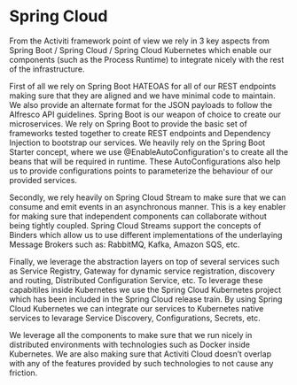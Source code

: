 # Spring Cloud

From the Activiti framework point of view we rely in 3 key aspects from Spring Boot / Spring Cloud / Spring Cloud Kubernetes which enable our components \(such as the Process Runtime\) to integrate nicely with the rest of the infrastructure.

First of all we rely on Spring Boot HATEOAS for all of our REST endpoints making sure that they are aligned and we have minimal code to maintain. We also provide an alternate format for the JSON payloads to follow the Alfresco API guidelines. Spring Boot is our weapon of choice to create our microservices. We rely on Spring Boot to provide the basic set of frameworks tested together to create REST endpoints and Dependency Injection to bootstrap our services. We heavily rely on the Spring Boot Starter concept, where we use @EnableAutoConfiguration's to create all the beans that will be required in runtime. These AutoConfigurations also help us to provide configurations points to parameterize the behaviour of our provided services.

Secondly, we rely heavily on Spring Cloud Stream to make sure that we can consume and emit events in an asynchronous manner. This is a key enabler for making sure that independent components can collaborate without being tightly coupled. Spring Cloud Streams support the concepts of Binders which allow us to use different implementations of the underlaying Message Brokers such as: RabbitMQ, Kafka, Amazon SQS, etc.

Finally, we leverage the abstraction layers on top of several services such as Service Registry, Gateway for dynamic service registration, discovery and routing, Distributed Configuration Service, etc. To leverage these capabitiles inside Kubernetes we use the Spring Cloud Kubernetes project which has been included in the Spring Cloud release train. By using Spring Cloud Kubernetes we can integrate our services to Kubernetes native services to levarage Service Discovery, Configurations, Secrets, etc.

We leverage all the components to make sure that we run nicely in distributed environments with technologies such as Docker inside Kubernetes. We are also making sure that Activiti Cloud doesn’t overlap with any of the features provided by such technologies to not cause any friction.

